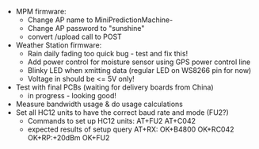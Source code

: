 - MPM firmware:
    - Change AP name to MiniPredictionMachine-<espid>
    - Change AP password to "sunshine"
    - convert /upload call to POST
- Weather Station firmware:
    - Rain daily fading too quick bug - test and fix this!
    - Add power control for moisture sensor using GPS power control line
    - Blinky LED when xmitting data (regular LED on WS8266 pin for now)
    - Voltage in should be <= 5V only!
- Test with final PCBs (waiting for delivery boards from China)
  - in progress - looking good!
- Measure bandwidth usage & do usage calculations
- Set all HC12 units to have the correct baud rate and mode (FU2?)
    - Commands to set up HC12 units:
      AT+FU2
      AT+C042
    - expected results of setup query AT+RX:
      OK+B4800
      OK+RC042
      OK+RP:+20dBm
      OK+FU2
